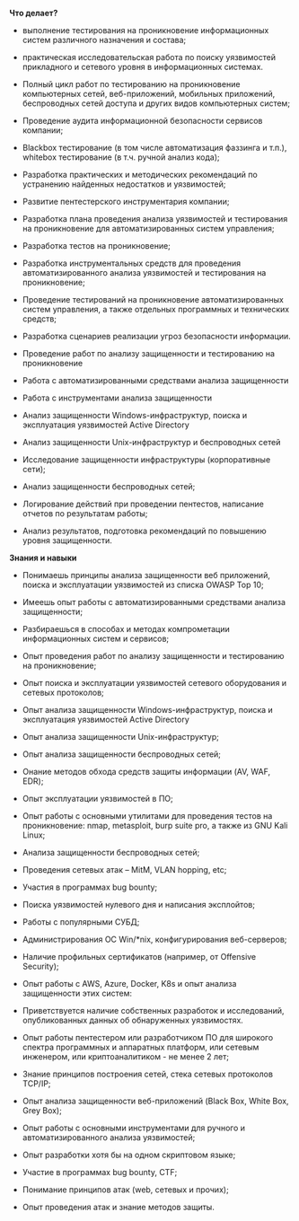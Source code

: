 **Что делает?**

- выполнение тестирования на проникновение информационных систем различного назначения и состава;
- практическая исследовательская работа по поиску уязвимостей прикладного и сетевого уровня в информационных системах.

- Полный цикл работ по тестированию на проникновение компьютерных сетей, веб-приложений, мобильных приложений, беспроводных сетей доступа и других видов компьютерных систем;
- Проведение аудита информационной безопасности сервисов компании;
- Blackbox тестирование (в том числе автоматизация фаззинга и т.п.), whitebox тестирование (в т.ч. ручной анализ кода);
- Разработка практических и методических рекомендаций по устранению найденных недостатков и уязвимостей;
- Развитие пентестерского инструментария компании;

- Разработка плана проведения анализа уязвимостей и тестирования на проникновение для автоматизированных систем управления;
- Разработка тестов на проникновение;
- Разработка инструментальных средств для проведения автоматизированного анализа уязвимостей и тестирования на проникновение;
- Проведение тестирований на проникновение автоматизированных систем управления, а также отдельных программных и технических средств;
- Разработка сценариев реализации угроз безопасности информации.

- Проведение работ по анализу защищенности и тестированию на проникновение
- Работа с автоматизированными средствами анализа защищенности
- Работа с инструментами анализа защищенности
- Анализ защищенности Windows-инфраструктур, поиска и эксплуатация уязвимостей Active Directory
- Анализ защищенности Unix-инфраструктур и беспроводных сетей

- Исследование защищенности инфраструктуры (корпоративные сети);
- Анализ защищенности беспроводных сетей;
- Логирование действий при проведении пентестов, написание отчетов по результатам работы;
- Анализ результатов, подготовка рекомендаций по повышению уровня защищенности.

**Знания и навыки**

- Понимаешь принципы анализа защищенности веб приложений, поиска и эксплуатации уязвимостей из списка OWASP Top 10;
- Имеешь опыт работы с автоматизированными средствами анализа защищенности;
- Разбираешься в способах и методах компрометации информационных систем и сервисов;

- Опыт проведения работ по анализу защищенности и тестированию на проникновение;
- Опыт поиска и эксплуатации уязвимостей сетевого оборудования и сетевых протоколов;
- Опыт анализа защищенности Windows-инфраструктур, поиска и эксплуатация уязвимостей Active Directory
- Опыт анализа защищенности Unix-инфраструктур;
- Опыт анализа защищенности беспроводных сетей;
- Онание методов обхода средств защиты информации (AV, WAF, EDR);
- Опыт эксплуатации уязвимостей в ПО;
- Опыт работы с основными утилитами для проведения тестов на проникновение: nmap, metasploit, burp suite pro, а также из GNU Kali Linux;

- Анализа защищенности беспроводных сетей;
- Проведения сетевых атак – MitM, VLAN hopping, etc;
- Участия в программах bug bounty;
- Поиска уязвимостей нулевого дня и написания эксплойтов;
- Работы с популярными СУБД;
- Администрирования ОС Win/*nix, конфигурирования веб-серверов;
- Наличие профильных сертификатов (например, от Offensive Security);
- Опыт работы с AWS, Azure, Docker, K8s и опыт анализа защищенности этих систем:
- Приветствуется наличие собственных разработок и исследований, опубликованных данных об обнаруженных уязвимостях.

- Опыт работы пентестером или разработчиком ПО для широкого спектра программных и аппаратных платформ, или сетевым инженером, или криптоаналитиком - не менее 2 лет;
- Знание принципов построения сетей, стека сетевых протоколов TCP/IP;
- Опыт анализа защищенности веб-приложений (Black Box, White Box, Grey Box);
- Опыт работы с основными инструментами для ручного и автоматизированного анализа уязвимостей;
- Опыт разработки хотя бы на одном скриптовом языке;
- Участие в программах bug bounty, CTF;
- Понимание принципов атак (web, сетевых и прочих);
- Опыт проведения атак и знание методов защиты.
